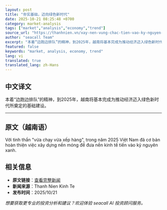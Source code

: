 ```yaml
---
layout: post
title: "夯实基础，迈向绿色新时代"
date: 2025-10-21 08:25:48 +0700
category: market-analysis
tags: ["market","analysis","economy","trend"]
source_url: "https://thanhnien.vn/xay-nen-vung-chac-tien-vao-ky-nguyen-xanh-185251008211759989.htm"
author: "seacall Team"
excerpt: "本着“边跑边排队”的精神，到2025年，越南将基本完成为推动经济迈入绿色新时代所奠定的基础建设。..."
featured: false
keywords: "market, analysis, economy, trend"
lang: vi
translated: true
translated_lang: zh-Hans
---
```


## 中文译文

本着“边跑边排队”的精神，到2025年，越南将基本完成为推动经济迈入绿色新时代所奠定的基础建设。

---

## 原文（越南语）

Với tinh thần "vừa chạy vừa xếp h&agrave;ng", trong năm 2025 Việt Nam đ&atilde; cơ bản ho&agrave;n thiện việc x&acirc;y dựng nền m&oacute;ng để đưa nền kinh tế tiến v&agrave;o kỷ nguy&ecirc;n xanh.

## 相关信息

- **原文链接**：[查看完整新闻](https://thanhnien.vn/xay-nen-vung-chac-tien-vao-ky-nguyen-xanh-185251008211759989.htm)
- **新闻来源**：Thanh Nien Kinh Te
- **发布时间**：2025/10/21

*想要获取更专业的投资分析和建议？欢迎体验 seacall AI 投资顾问服务。*